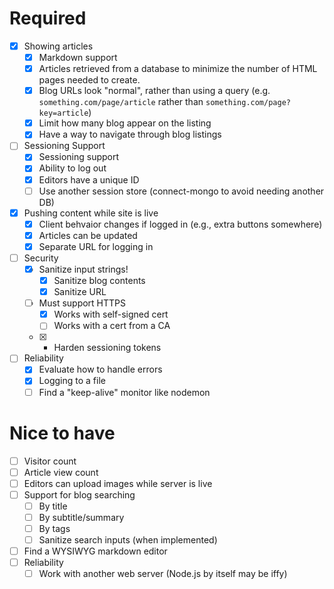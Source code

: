 # Required
- [X] Showing articles
	- [x] Markdown support
	- [x] Articles retrieved from a database to minimize the number of HTML pages needed to create.
	- [x] Blog URLs look "normal", rather than using a query (e.g. ```something.com/page/article``` rather than  ```something.com/page?key=article```)
	- [X] Limit how many blog appear on the listing
	- [X] Have a way to navigate through blog listings
- [ ] Sessioning Support
	- [x] Sessioning support
	- [x] Ability to log out
	- [X] Editors have a unique ID
	- [ ] Use another session store (connect-mongo to avoid needing another DB)
- [X] Pushing content while site is live
	- [x] Client behvaior changes if logged in (e.g., extra buttons somewhere)
	- [x] Articles can be updated
	- [x] Separate URL for logging in
- [ ] Security
	- [X] Sanitize input strings!
		- [X] Sanitize blog contents
		- [X] Sanitize URL
	- [ ] Must support HTTPS
		- [X] Works with self-signed cert
		- [ ] Works with a cert from a CA
	- [X] - Harden sessioning tokens
- [ ] Reliability
	- [X] Evaluate how to handle errors 
	- [X] Logging to a file
	- [ ] Find a "keep-alive" monitor like nodemon

# Nice to have
- [ ] Visitor count
- [ ] Article view count
- [ ] Editors can upload images while server is live
- [ ] Support for blog searching
	- [ ] By title
	- [ ] By subtitle/summary
	- [ ] By tags
	- [ ] Sanitize search inputs (when implemented)
- [ ] Find a WYSIWYG markdown editor
- [ ] Reliability
	- [ ] Work with another web server (Node.js by itself may be iffy)